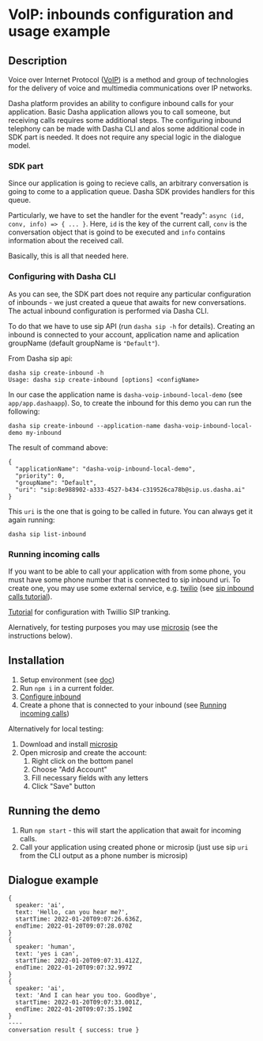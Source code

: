 # VoIP: inbounds configuration and usage example

## Description

Voice over Internet Protocol ([VoIP](https://en.wikipedia.org/wiki/Voice_over_IP)) is a method and group of technologies for the delivery of voice and multimedia communications over IP networks.

Dasha platform provides an ability to configure inbound calls for your application.
Basic Dasha application allows you to call someone, but receiving calls requires some additional steps.
The configuring inbound telephony can be made with Dasha CLI and alos some additional code in SDK part is needed.
It does not require any special logic in the dialogue model. 

### SDK part

Since our application is going to recieve calls, an arbitrary conversation is going to come to a application queue.
Dasha SDK provides handlers for this queue.

Particularly, we have to set the handler for the event "ready": `async (id, conv, info) => { ... }`.
Here, `id` is the key of the current call, `conv` is the conversation object that is goind to be executed and `info` contains information about the received call.

Basically, this is all that needed here.

### Configuring with Dasha CLI

As you can see, the SDK part does not require any particular configuration of inbounds - we just created a queue that awaits for new conversations. 
The actual inbound configuration is performed via Dasha CLI.

To do that we have to use sip API (run `dasha sip -h` for details).
Creating an inbound is connected to your account, application name and aplication groupName (default groupName is `"Default"`).

From Dasha sip api:
```
dasha sip create-inbound -h
Usage: dasha sip create-inbound [options] <configName>
```

In our case the application name is `dasha-voip-inbound-local-demo` (see `app/app.dashaapp`).
So, to create the inbound for this demo you can run the following:
```
dasha sip create-inbound --application-name dasha-voip-inbound-local-demo my-inbound
```

The result of command above:
```
{
  "applicationName": "dasha-voip-inbound-local-demo",
  "priority": 0,
  "groupName": "Default",
  "uri": "sip:8e988902-a333-4527-b434-c319526ca78b@sip.us.dasha.ai"
}
```

This `uri` is the one that is going to be called in future. You can always get it again running:
```
dasha sip list-inbound
```

### Running incoming calls

If you want to be able to call your application with from some phone, you must have some phone number that is connected to sip inbound uri. 
To create one, you may use some external service, e.g. [twilio](https://www.twilio.com/console/sip-trunking/trunks) (see [sip inbound calls tutorial](https://docs.dasha.ai/en-us/default/tutorials/sip-inbound-calls/)).

[Tutorial](https://docs.dasha.ai/en-us/default/tutorials/sip-inbound-calls#configuration-with-twilio-sip-trunking) for configuration with Twillio SIP tranking.

Alernatively, for testing purposes you may use [microsip](https://www.microsip.org/) (see the instructions below).

## Installation

1. Setup environment (see [doc](https://docs.dasha.ai/en-us/default/setup-enviroment/))
1. Run `npm i` in a current folder.
2. [Configure inbound](#configuring-with-dasha-cli)
3. Create a phone that is connected to your inbound (see [Running incoming calls](#running-incoming-calls))

Alternatively for local testing:

1. Download and install [microsip](https://www.microsip.org/downloads)
2. Open microsip and create the account:
   1. Right click on the bottom panel
   2. Choose "Add Account"
   3. Fill necessary fields with any letters
   4. Click "Save" button

## Running the demo

1. Run `npm start` - this will start the application that await for incoming calls.
1. Call your application using created phone or microsip (just use sip `uri` from the CLI output as a phone number is microsip)

## Dialogue example

```
{
  speaker: 'ai',
  text: 'Hello, can you hear me?',
  startTime: 2022-01-20T09:07:26.636Z,
  endTime: 2022-01-20T09:07:28.070Z
}
{
  speaker: 'human',
  text: 'yes i can',
  startTime: 2022-01-20T09:07:31.412Z,
  endTime: 2022-01-20T09:07:32.997Z
}
{
  speaker: 'ai',
  text: 'And I can hear you too. Goodbye',
  startTime: 2022-01-20T09:07:33.001Z,
  endTime: 2022-01-20T09:07:35.190Z
}
----
conversation result { success: true }
```

